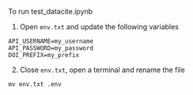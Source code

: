 To run test_datacite.ipynb

1. Open `env.txt` and update the following variables
```
API_USERNAME=my_username
API_PASSWORD=my_password
DOI_PREFIX=my_prefix
```
2. Close `env.txt`, open a terminal and rename the file
```
mv env.txt .env
```
